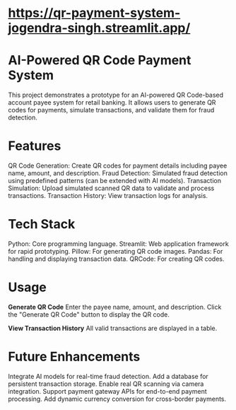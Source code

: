 # https://qr-payment-system-jogendra-singh.streamlit.app/

# AI-Powered QR Code Payment System
This project demonstrates a prototype for an AI-powered QR Code-based account payee system for retail banking. It allows users to generate QR codes for payments, simulate transactions, and validate them for fraud detection.

# Features
QR Code Generation: Create QR codes for payment details including payee name, amount, and description.
Fraud Detection: Simulated fraud detection using predefined patterns (can be extended with AI models).
Transaction Simulation: Upload simulated scanned QR data to validate and process transactions.
Transaction History: View transaction logs for analysis.
# Tech Stack
Python: Core programming language.
Streamlit: Web application framework for rapid prototyping.
Pillow: For generating QR code images.
Pandas: For handling and displaying transaction data.
QRCode: For creating QR codes.

# Usage
**Generate QR Code**
Enter the payee name, amount, and description.
Click the "Generate QR Code" button to display the QR code.

**View Transaction History**
All valid transactions are displayed in a table.

# Future Enhancements
Integrate AI models for real-time fraud detection.
Add a database for persistent transaction storage.
Enable real QR scanning via camera integration.
Support payment gateway APIs for end-to-end payment processing.
Add dynamic currency conversion for cross-border payments.
